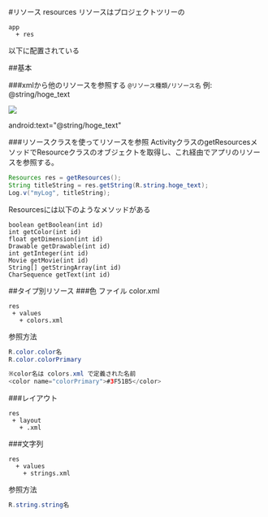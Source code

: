 #リソース resources
リソースはプロジェクトツリーの
~~~
app
  + res 
~~~
以下に配置されている


##基本

###xmlから他のリソースを参照する
`@リソース種類/リソース名`
例:
@string/hoge_text

![](http://sunsunsoft.com/image/android/set_resource.png)

android:text="@string/hoge_text"


###リソースクラスを使ってリソースを参照
ActivityクラスのgetResourcesメソッドでResourceクラスのオブジェクトを取得し、これ経由でアプリのリソースを参照する。

```java
Resources res = getResources();
String titleString = res.getString(R.string.hoge_text);
Log.v("myLog", titleString);
```

Resourcesには以下のようなメソッドがある

~~~
boolean getBoolean(int id)
int getColor(int id)
float getDimension(int id)
Drawable getDrawable(int id)
int getInteger(int id)
Movie getMovie(int id)
String[] getStringArray(int id)
CharSequence getText(int id)
~~~

##タイプ別リソース
###色
ファイル color.xml

~~~
res
 + values
   + colors.xml
~~~
参照方法

```java
R.color.color名
R.color.colorPrimary

※color名は colors.xml で定義された名前
<color name="colorPrimary">#3F51B5</color>
```

###レイアウト
~~~
res
 + layout
   + .xml
~~~

###文字列
~~~
res
  + values
    + strings.xml
~~~

参照方法

```java
R.string.string名
```